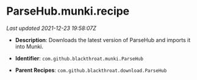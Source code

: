 # ParseHub.munki.recipe

_Last updated 2021-12-23 19:58:07Z_

- **Description**: Downloads the latest version of ParseHub and imports it into Munki.

- **Identifier**: `com.github.blackthroat.munki.ParseHub`

- **Parent Recipes**: `com.github.blackthroat.download.ParseHub`